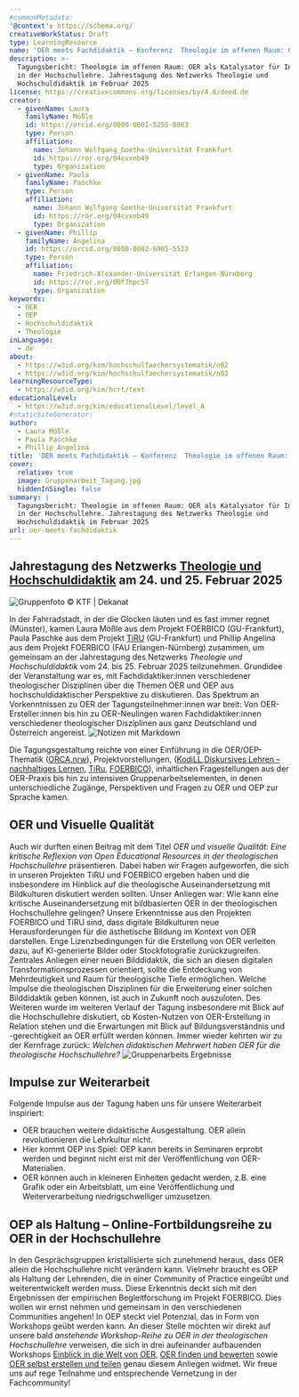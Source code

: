 ```yaml
---
#commonMetadata:
'@context': https://schema.org/
creativeWorkStatus: Draft
type: LearningResource
name: 'OER meets Fachdidaktik – Konferenz  Theologie im offenen Raum: OER als Katalysator für Innovation in der Hochschullehre'
description: >-
  Tagungsbericht: Theologie im offenen Raum: OER als Katalysator für Innovation
  in der Hochschullehre. Jahrestagung des Netzwerks Theologie und
  Hochschuldidaktik im Februar 2025
license: https://creativecommons.org/licenses/by/4.0/deed.de
creator:
  - givenName: Laura
    familyName: Mößle
    id: https://orcid.org/0000-0001-5255-8063
    type: Person
    affiliation:
      name: Johann Wolfgang Goethe-Universität Frankfurt
      id: https://ror.org/04cvxnb49
      type: Organization
  - givenName: Paula
    familyName: Paschke
    type: Person
    affiliation:
      name: Johann Wolfgang Goethe-Universität Frankfurt
      id: https://ror.org/04cvxnb49
      type: Organization
  - givenName: Phillip
    familyName: Angelina
    id: https://orcid.org/0000-0002-6905-5523
    type: Person
    affiliation:
      name: Friedrich-Alexander-Universität Erlangen-Nürnberg
      id: https://ror.org/00f7hpc57
      type: Organization
keywords:
  - OER
  - OEP
  - Hochschuldidaktik
  - Theologie
inLanguage:
  - de
about:
  - https://w3id.org/kim/hochschulfaechersystematik/n02
  - https://w3id.org/kim/hochschulfaechersystematik/n03
learningResourceType:
  - https://w3id.org/kim/hcrt/text
educationalLevel:
  - https://w3id.org/kim/educationalLevel/level_A
#staticSiteGenerator:
author:
  - Laura Mößle
  - Paula Paschke
  - Phillip Angelina
title: 'OER meets Fachdidaktik – Konferenz  Theologie im offenen Raum: OER als Katalysator für Innovation in der Hochschullehre'
cover:
  relative: true
  image: Gruppenarbeit_Tagung.jpg
  hiddenInSingle: false
summary: |
  Tagungsbericht: Theologie im offenen Raum: OER als Katalysator für Innovation
  in der Hochschullehre. Jahrestagung des Netzwerks Theologie und
  Hochschuldidaktik im Februar 2025
url: oer-meets-fachdidaktik
---
```


## Jahrestagung des Netzwerks [Theologie und Hochschuldidaktik](https://www.uni-muenster.de/FB2/aktuelles/OER_Tagung_Netzwerk_Theologie_und_Hochschuldidaktik_2025.html) am 24. und 25. Februar 2025

![Gruppenfoto](https://www.uni-muenster.de/imperia/md/images/fb2/zentraleseiten/aktuelles/fittosize_1492_1561_bee344104bec0ffcc0c0b3a62af859fd_20250228_oer-tagung_quer_haupttext.jpg)
© KTF | Dekanat

In der Fahrradstadt, in der die Glocken läuten und es fast immer regnet (Münster), kamen Laura Mößle aus dem Projekt FOERBICO (GU-Frankfurt), Paula Paschke aus dem Projekt [TiRU](https://www.uni-frankfurt.de/133803251/Forschungsprojekte_Religionsp%C3%A4dagogik#a_0d817d3d-60a14121) (GU-Frankfurt) und Phillip Angelina aus dem Projekt FOERBICO (FAU Erlangen-Nürnberg) zusammen, um gemeinsam an der Jahrestagung des Netzwerks *Theologie und Hochschuldidaktik* vom 24. bis 25. Februar 2025 teilzunehmen. Grundidee der Veranstaltung war es, mit Fachdidaktiker:innen verschiedener theologischer Disziplinen über die Themen OER und OEP aus hochschuldidaktischer Perspektive zu diskutieren.
Das Spektrum an Vorkenntnissen zu OER der Tagungsteilnehmer:innen war breit: Von OER-Ersteller:innen bis hin zu OER-Neulingen waren Fachdidaktiker:innen verschiedener theologischer Disziplinen aus ganz Deutschland und Österreich angereist.
![Notizen mit Markdown](Markdown_Tagung.jpg)

Die Tagungsgestaltung reichte von einer Einführung in die OER/OEP-Thematik ([ORCA.nrw](https://www.orca.nrw/)), Projektvorstellungen, ([KodiLL](https://www.uni-augsburg.de/de/forschung/projekte/kodill/),[Diskursives Lehren – nachhaltiges Lernen](https://www.ktf.uni-bonn.de/faecher/alt-neues-testament-alt/aktuelles/aktuelles-ressourcen/diskursives-lehren-nachhaltiges-lernen), [TiRu](https://www.uni-frankfurt.de/133803251/Forschungsprojekte_Religionsp%C3%A4dagogik#a_0d817d3d-60a14121), [FOERBICO](https://oer.community)), inhaltlichen Fragestellungen aus der OER-Praxis bis hin zu intensiven Gruppenarbeitselementen, in denen unterschiedliche Zugänge, Perspektiven und Fragen zu OER und OEP zur Sprache kamen.

## OER und Visuelle Qualität

Auch wir durften einen Beitrag mit dem Titel *OER und visuelle Qualität: Eine kritische Reflexion von Open Educational Resources in der theologischen Hochschullehre* präsentieren. Dabei haben wir Fragen aufgeworfen, die sich in unseren Projekten TiRU und FOERBICO ergeben haben und die insbesondere im Hinblick auf die theologische Auseinandersetzung mit Bildkulturen diskutiert werden sollten. Unser Anliegen war: Wie kann eine kritische Auseinandersetzung mit bildbasierten OER in der theologischen Hochschullehre gelingen? 
Unsere Erkenntnisse aus den Projekten FOERBICO und TiRU sind, dass digitale Bildkulturen neue Herausforderungen für die ästhetische Bildung im Kontext von OER darstellen. Enge Lizenzbedingungen für die Erstellung von OER verleiten dazu, auf KI-generierte Bilder oder Stockfotografie zurückzugreifen. Zentrales Anliegen einer neuen Bilddidaktik, die sich an diesen digitalen Transformationsprozessen orientiert, sollte die Entdeckung von Mehrdeutigkeit und Raum für theologische Tiefe ermöglichen. Welche Impulse die theologischen Disziplinen für die Erweiterung einer solchen Bilddidaktik geben können, ist auch in Zukunft noch auszuloten.
Des Weiteren wurde im weiteren Verlauf der Tagung insbesondere mit Blick auf die Hochschullehre diskutiert, ob Kosten-Nutzen von OER-Erstellung in Relation stehen und die Erwartungen mit Blick auf Bildungsverständnis und -gerechtigkeit an OER erfüllt werden können. Immer wieder kehrten wir zu der Kernfrage zurück: *Welchen didaktischen Mehrwert haben OER für die theologische Hochschullehre?*
![Gruppenarbeits Ergebnisse](Gruppenarbeit_Tagung.jpg)

## Impulse zur Weiterarbeit

Folgende Impulse aus der Tagung haben uns für unsere Weiterarbeit inspiriert:
- OER brauchen weitere didaktische Ausgestaltung. OER allein revolutionieren die Lehrkultur nicht.
- Hier kommt OEP ins Spiel: OEP kann bereits in Seminaren erprobt werden und beginnt nicht erst mit der Veröffentlichung von OER-Materialien.
- OER können auch in kleineren Einheiten gedacht werden, z.B. eine Grafik oder ein Arbeitsblatt, um eine Veröffentlichung und Weiterverarbeitung niedrigschwelliger umzusetzen.   

## OEP als Haltung – Online-Fortbildungsreihe zu OER in der Hochschullehre

In den Gesprächsgruppen kristallisierte sich zunehmend heraus, dass OER allein die Hochschullehre nicht verändern kann. Vielmehr braucht es OEP als Haltung der Lehrenden, die in einer Community of Practice eingeübt und weiterentwickelt werden muss. Diese Erkenntnis deckt sich mit den Ergebnissen der empirischen Begleitforschung im Projekt FOERBICO. Dies wollen wir ernst nehmen und gemeinsam in den verschiedenen Communities angehen! In OEP steckt viel Potenzial, das in Form von Workshops geübt werden kann. 
An dieser Stelle möchten wir direkt auf unsere bald *anstehende Workshop-Reihe zu OER in der theologischen Hochschullehre* verweisen, die sich in drei aufeinander aufbauenden Workshops [Einblick in die Welt von OER](https://relilab.org/oer-werkstatt-fuer-hochschulen-einblick-in-die-welt-von-oer/), [OER finden und bewerten](https://relilab.org/oer-werkstatt-fuer-hochschulen-oer-finden-und-bewerten/) sowie [OER selbst erstellen und teilen](https://relilab.org/oer-werkstatt-fuer-hochschulen-oer-selbst-erstellen-und-teilen/) genau diesem Anliegen widmet. Wir freue uns auf rege Teilnahme und entsprechende Vernetzung in der Fachcommunity!